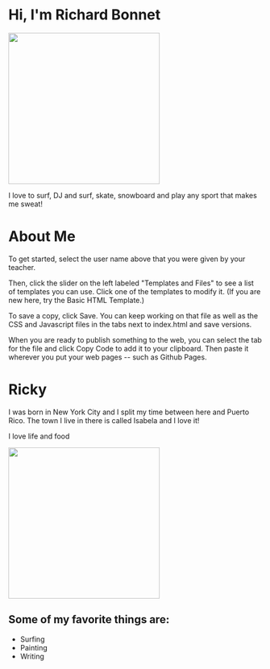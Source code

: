 <!DOCTYPE html>
<html lang="en">
<head>
  <meta charset="UTF-8">
  <meta name="viewport" content="width=device-width, initial-scale=1.0">
  <title>My Project</title>
  <link rel="stylesheet" href="style.css" />

</head>
<body>
  <h1>Hi, I'm Richard Bonnet</h1>

  
  <img src=https://hkfsgnludtapbbtsacwd.supabase.co/storage/v1/object/public/files/Richard%20Bonnet/images/RB.com-Website-Logo_1752723783690.png width="300"/>

  <p>I love to surf, DJ and surf, skate, snowboard and play any sport that makes me sweat!</p>

  <h1>About Me</h1>
  
  <p>To get started, select the user name above that you were given by your teacher.</p>
  <p>Then, click the slider on the left labeled "Templates and Files" to see a list of templates you can use. Click one of the templates to modify it. (If you are new here, try the Basic HTML Template.)</p>
  <p>To save a copy, click Save. You can keep working on that file as well as the CSS and Javascript files in the tabs next to index.html and save versions.</p>
  <p>When you are ready to publish something to the web, you can select the tab for the file and click Copy Code to add it to your clipboard. Then paste it wherever you put your web pages -- such as Github Pages.</p>

<h1>Ricky</h1>

  <!-- Comment: If you are a kid under 13, never share your first and last name in a public web page. Safety first! -->
  
  <p>I was born in New York City and I split my time between here and Puerto Rico. The town I live in there is called Isabela and I love it!</p>

  <p>I love life and food</p>

 <!-- Now, put up a picture you took from your iPad. -->
 <!-- First, click the Upload button under Files at left and upload your photo. --> 
 <!-- Then, click the Copy button next to the image. Paste the link inside the ""'s below in the image tag -->
  
  <img src=https://hkfsgnludtapbbtsacwd.supabase.co/storage/v1/object/public/files/Richard%20Bonnet/images/IMG-8497_1752724533725.jpg width="300"/>
  
  <h2>Some of my favorite things are:</h2>

  <ul>
    <li>Surfing</li>
    <li>Painting</li>
    <li>Writing</li>
  </ul>
  
</body>
</html>
